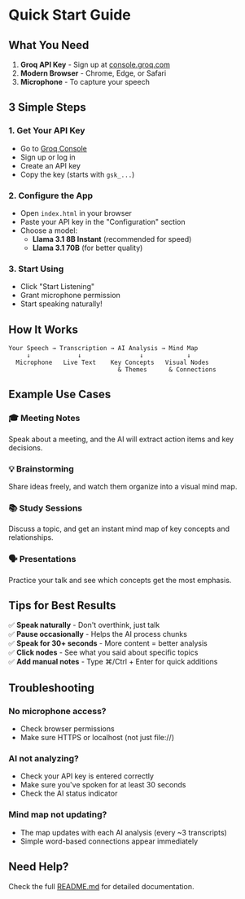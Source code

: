 # Quick Start Guide

## What You Need

1. **Groq API Key** - Sign up at [console.groq.com](https://console.groq.com/)
2. **Modern Browser** - Chrome, Edge, or Safari
3. **Microphone** - To capture your speech

## 3 Simple Steps

### 1. Get Your API Key

- Go to [Groq Console](https://console.groq.com/)
- Sign up or log in
- Create an API key
- Copy the key (starts with `gsk_...`)

### 2. Configure the App

- Open `index.html` in your browser
- Paste your API key in the "Configuration" section
- Choose a model:
  - **Llama 3.1 8B Instant** (recommended for speed)
  - **Llama 3.1 70B** (for better quality)

### 3. Start Using

- Click "Start Listening"
- Grant microphone permission
- Start speaking naturally!

## How It Works

```
Your Speech → Transcription → AI Analysis → Mind Map
     ↓             ↓                ↓            ↓
  Microphone   Live Text    Key Concepts   Visual Nodes
                              & Themes      & Connections
```

## Example Use Cases

### 🎓 Meeting Notes

Speak about a meeting, and the AI will extract action items and key decisions.

### 💡 Brainstorming

Share ideas freely, and watch them organize into a visual mind map.

### 📚 Study Sessions

Discuss a topic, and get an instant mind map of key concepts and relationships.

### 🗣️ Presentations

Practice your talk and see which concepts get the most emphasis.

## Tips for Best Results

✅ **Speak naturally** - Don't overthink, just talk  
✅ **Pause occasionally** - Helps the AI process chunks  
✅ **Speak for 30+ seconds** - More content = better analysis  
✅ **Click nodes** - See what you said about specific topics  
✅ **Add manual notes** - Type ⌘/Ctrl + Enter for quick additions

## Troubleshooting

### No microphone access?

- Check browser permissions
- Make sure HTTPS or localhost (not just file://)

### AI not analyzing?

- Check your API key is entered correctly
- Make sure you've spoken for at least 30 seconds
- Check the AI status indicator

### Mind map not updating?

- The map updates with each AI analysis (every ~3 transcripts)
- Simple word-based connections appear immediately

## Need Help?

Check the full [README.md](README.md) for detailed documentation.
